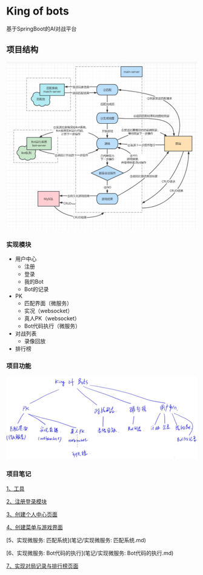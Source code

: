 # King of bots
基于SpringBoot的AI对战平台
## 项目结构
![1cf35c2a75f2cab2f9e64d797e9ddcbf](./assets/1cf35c2a75f2cab2f9e64d797e9ddcbf.jpg)
### 实现模块
* 用户中心
  * 注册
  * 登录
  * 我的Bot
  * Bot的记录
* PK
  * 匹配界面（微服务）
  * 实况（websocket）
  * 真人PK（websocket）
  * Bot代码执行（微服务）
* 对战列表
  * 录像回放
* 排行榜
### 项目功能
![image-20220707230920451](./assets/image-20220707230920451.png)
### 项目笔记
[1、工具](笔记/工具.md)

[2、注册登录模块](笔记/注册登录模块.md)

[3、创建个人中心页面](笔记/创建个人中心页面.md)

[4、创建菜单与游戏界面](笔记/创建菜单与游戏界面.md)

[5、实现微服务: 匹配系统](笔记/实现微服务: 匹配系统.md)

[6、实现微服务: Bot代码的执行](笔记/实现微服务: Bot代码的执行.md)

[7、实现对局记录与排行榜页面](笔记/实现对局记录与排行榜页面.md)
